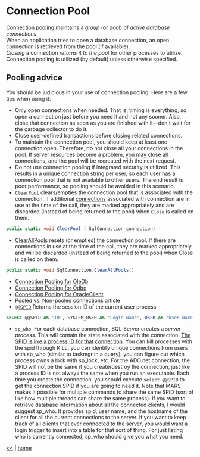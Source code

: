 # Connection Pool

[Connection pooling](http://www.techrepublic.com/article/take-advantage-of-adonet-connection-pooling/) maintains a _group_ (or pool) of _active database connections_.  
When an application tries to open a database connection, an open connection is retrieved from the pool (if available).  
_Closing_ a connection _returns it to the pool_ for other processes to utilize. 
Connection pooling is utilized (by default) unless otherwise specified.

## Pooling advice

You should be judicious in your use of connection pooling. Here are a few tips when using it: 

- Only open connections when needed. That is, timing is everything, so open a connection just before you need it and not any sooner. Also, close that connection as soon as you are finished with it—don't wait for the garbage collector to do it. 
- Close user-defined transactions before closing related connections. 
- To maintain the connection pool, you should keep at least one connection open. Therefore, do not close all your connections in the pool. If server resources become a problem, you may close all connections, and the pool will be recreated with the next request. 
- Do not use connection pooling if integrated security is utilized. This results in a unique connection string per user, so each user has a connection pool that is not available to other users. The end result is poor performance, so pooling should be avoided in this scenario.
- [`ClearPool`](https://msdn.microsoft.com/en-us/library/system.data.sqlclient.sqlconnection.clearpool%28v=vs.110%29.aspx) clears/empties the connection pool that is associated with the connection. 
If additional [connections](https://msdn.microsoft.com/en-us/library/system.data.sqlclient.sqlconnection%28v=vs.110%29.aspx) associated with connection are in use at the time of the call, 
they are marked appropriately and are discarded (instead of being returned to the pool) when `Close` is called on them.
```cs
public static void ClearPool ( SqlConnection connection)
```
+ [ClearAllPools](https://msdn.microsoft.com/en-us/library/system.data.sqlclient.sqlconnection.clearallpools%28v=vs.110%29.aspx) resets (or empties) the connection pool.
If there are connections in use at the time of the call, they are marked appropriately and will be discarded (instead of being returned to the pool) when Close is called on them. 
```cs
public static void SqlConnection.ClearAllPools() 
```
+ [Connection Pooling for OleDb](https://docs.microsoft.com/en-us/dotnet/framework/data/adonet/ole-db-odbc-and-oracle-connection-pooling#connection-pooling-for-oledb)
+ [Connection Pooling for Odbc](https://docs.microsoft.com/en-us/dotnet/framework/data/adonet/ole-db-odbc-and-oracle-connection-pooling#connection-pooling-for-odbc)
+ [Connection Pooling for OracleClient](https://docs.microsoft.com/en-us/dotnet/framework/data/adonet/ole-db-odbc-and-oracle-connection-pooling#connection-pooling-for-oracleclient)
+ [Pooled vs. Non-pooled connections](https://www.sqlskills.com/blogs/bobb/sql-server-and-pooled-vs-non-pooled-connections/) article
+ [`@@SPID`](https://docs.microsoft.com/en-us/sql/t-sql/functions/spid-transact-sql) Returns the session ID of the current user process
```sql
SELECT @@SPID AS 'ID', SYSTEM_USER AS 'Login Name', USER AS 'User Name'
```
+ `sp_who`. For each database connection, SQL Server creates a _server process_. 
This will contain the state associated with the connection.
[The SPID is like a process ID for that connection][1].
You can kill processes with the spid through KILL, 
you can identify unique connections from users with sp_who (similar to taskmgr in a query), you can figure out which process owns a lock with sp_lock, etc. 
For the ADO.net connection, the SPID will not be the same if you create/destroy the connection, just like a process ID is not always the same when you run an executable.
Each time you create the connection, you should execute `select @@SPID` to get the connection SPID if you are going to need it.
Note that MARS makes it possible for multiple commands to share the same SPID (sort of like how multiple threads can share the same process). 
If you want to retrieve database information about all the connected clients, I would suggest sp_who. 
It provides spid, user name, and the hostname of the client for all the current connections to the server. 
If you want to keep track of all clients that ever connected to the server, you would want a login trigger to insert into a table for that sort of thing.
For just listing who is currently connected, sp_who should give you what you need. 

[1]: (https://social.technet.microsoft.com/Forums/sqlserver/en-US/94692d7b-69c6-4c34-a1dd-495c652e7d9d/session-id-of-adonet-connection?forum=sqldataaccess) 

[<<](../sql.md) | [home](../../README.md)